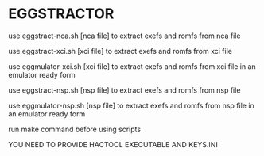 # EGGSTRACTOR #

use eggstract-nca.sh [nca file] to extract exefs and romfs from nca file

use eggstract-xci.sh [xci file] to extract exefs and romfs from xci file

use eggmulator-xci.sh [xci file] to extract exefs and romfs from xci file in an emulator ready form

use eggstract-nsp.sh [nsp file] to extract exefs and romfs from nsp file

use eggmulator-nsp.sh [nsp file] to extract exefs and romfs from nsp file in an emulator ready form

run make command before using scripts

YOU NEED TO PROVIDE HACTOOL EXECUTABLE AND KEYS.INI
